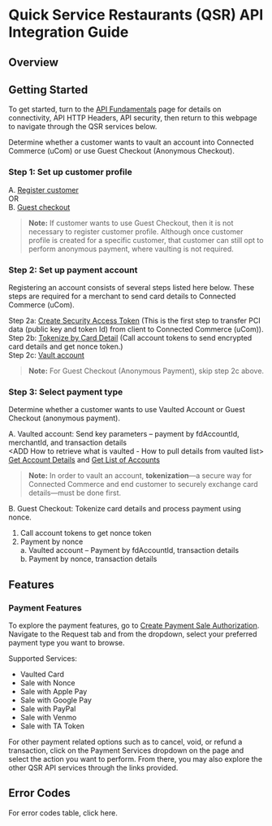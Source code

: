 # Quick Service Restaurants (QSR) API Integration Guide

## Overview

<Add Product Content on QSR HERE>

## Getting Started
To get started, turn to the [API Fundamentals](../docs/?path=/docs/documentation/Connectivity.md) page for details on connectivity, API HTTP Headers, API security, then return to this webpage to navigate through the QSR services below.

Determine whether a customer wants to vault an account into Connected Commerce (uCom) or use Guest Checkout (Anonymous Checkout).  

### Step 1: Set up customer profile

 A. [Register customer](../api/?type=post&path=/v1/customers)  
 OR  
 B. [Guest checkout](../docs/?path=recipes/guest_checkout.md)

>**Note:**
>If customer wants to use Guest Checkout, then it is not necessary to register customer profile. Although once customer profile is created for a specific customer, that customer can still opt to perform anonymous payment, where vaulting is not required.

### Step 2: Set up payment account
Registering an account consists of several steps listed here below. These steps are required for a merchant to send card details to Connected Commerce (uCom).

Step 2a: [Create Security Access Token](../api/?type=post&path=/v1/tokens) (This is the first step to transfer PCI data (public key and token Id) from client to Connected Commerce (uCom)).  
Step 2b: [Tokenize by Card Detail](../api/?type=post&path=/v1/account-tokens) (Call account tokens to send encrypted card details and get nonce token.)  
Step 2c: [Vault account](../api/?type=post&path=/v1/customers/{fdCustomerId}/accounts)  

>**Note:**
>For Guest Checkout (Anonymous Payment), skip step 2c above.

### Step 3: Select payment type
Determine whether a customer wants to use Vaulted Account or Guest Checkout (anonymous payment).

A. Vaulted account: Send key parameters <ADD LINK TO VAULTED CARDS USE CASE once that page is created> – payment by fdAccountId, merchantId, and transaction details  
<ADD How to retrieve what is vaulted - How to pull details from vaulted list>  [Get Account Details](..//api/?type=get&path=/v1/customers/{fdCustomerId}/accounts/{fdAccountId}) and [Get List of Accounts](../api/?type=get&path=/v1/customers/{fdCustomerId}/accounts)

 >**Note:**
 >In order to vault an account, **tokenization**—a secure way for Connected Commerce and end customer to securely exchange card details—must be done first.  

B. Guest Checkout: Tokenize card details and process payment using nonce.  

 1. Call account tokens to get nonce token  
 2. Payment by nonce  
  a. Vaulted account – Payment by fdAccountId, transaction details  
  b. Payment by nonce, transaction details

## Features
### Payment Features
To explore the payment features, go to [Create Payment Sale Authorization](../api/?type=post&path=/v1/payments/sales). Navigate to the Request tab and from the dropdown, select your preferred payment type you want to browse.

Supported Services:
- Vaulted Card
- Sale with Nonce
- Sale with Apple Pay
- Sale with Google Pay
- Sale with PayPal
- Sale with Venmo
- Sale with TA Token

For other payment related options such as to cancel, void, or refund a transaction, click on the Payment Services dropdown on the <Explore the QSR Services> page and select the action you want to perform. From there, you may also explore the other QSR API services through the links provided.

## Error Codes
For error codes table, click here<ADD LINK>.